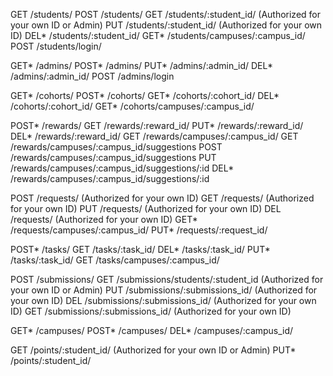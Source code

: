 GET 					/students/
POST 					/students/
GET 					/students/:student_id/									(Authorized for your own ID or Admin)
PUT 					/students/:student_id/									(Authorized for your own ID)
DEL*		 			/students/:student_id/
GET*					/students/campuses/:campus_id/
POST          /students/login/

GET*					/admins/
POST*					/admins/
PUT*					/admins/:admin_id/
DEL*					/admins/:admin_id/
POST          /admins/login

GET* 					/cohorts/
POST*					/cohorts/
GET*					/cohorts/:cohort_id/
DEL*					/cohorts/:cohort_id/
GET*					/cohorts/campuses/:campus_id/

POST*					/rewards/
GET						/rewards/:reward_id/
PUT*					/rewards/:reward_id/
DEL*					/rewards/:reward_id/
GET						/rewards/campuses/:campus_id/
GET						/rewards/campuses/:campus_id/suggestions
POST					/rewards/campuses/:campus_id/suggestions
PUT				   	/rewards/campuses/:campus_id/suggestions/:id
DEL*					/rewards/campuses/:campus_id/suggestions/:id

POST					/requests/															(Authorized for your own ID)
GET						/requests/															(Authorized for your own ID)
PUT						/requests/															(Authorized for your own ID)
DEL						/requests/															(Authorized for your own ID)
GET*					/requests/campuses/:campus_id/
PUT*					/requests/:request_id/

POST*					/tasks/
GET						/tasks/:task_id/
DEL*					/tasks/:task_id/
PUT*					/tasks/:task_id/
GET						/tasks/campuses/:campus_id/

POST					/submissions/
GET						/submissions/students/:student_id			(Authorized for your own ID or Admin)
PUT						/submissions/:submissions_id/					(Authorized for your own ID)
DEL						/submissions/:submissions_id/					(Authorized for your own ID)
GET						/submissions/:submissions_id/					(Authorized for your own ID)

GET*					/campuses/
POST*					/campuses/
DEL*					/campuses/:campus_id/

GET						/points/:student_id/										(Authorized for your own ID or Admin)
PUT*					/points/:student_id/
